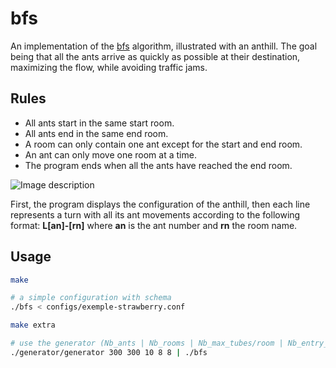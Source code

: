 # bfs

An implementation of the [bfs](https://en.wikipedia.org/wiki/Breadth-first_search) algorithm, illustrated with an anthill.
The goal being that all the ants arrive as quickly as possible at their destination, maximizing the flow, while avoiding traffic jams.

## Rules

- All ants start in the same start room.
- All ants end in the same end room.
- A room can only contain one ant except for the start and end room.
- An ant can only move one room at a time.
- The program ends when all the ants have reached the end room.

![Image description](https://i.ibb.co/JcryMr1/Capture-d-cran-de-2020-06-10-23-17-32-1.png)

First, the program displays the configuration of the anthill, then each line represents a turn with all its ant movements according to the following format: __L\[an\]-\[rn\]__ where __an__ is the ant number and __rn__ the room name.

## Usage

```bash
make

# a simple configuration with schema
./bfs < configs/exemple-strawberry.conf

make extra

# use the generator (Nb_ants | Nb_rooms | Nb_max_tubes/room | Nb_entry_tubes | Nb_exit_tubes)
./generator/generator 300 300 10 8 8 | ./bfs
```
